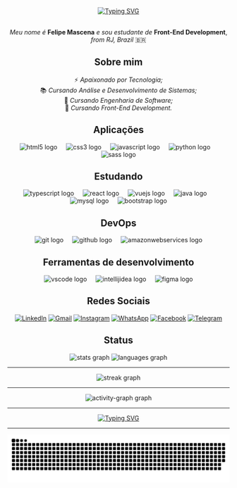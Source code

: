 <div align="center">
  <a href="https://git.io/typing-svg"><img src="https://readme-typing-svg.herokuapp.com?font=Nerko+One&weight=500&size=30&pause=1000&color=F70000&center=true&vCenter=true&width=550&lines=Hello+World!;I'm+Felipe+Mascena;I+am+a+Front+End+Developer" alt="Typing SVG" /></a>
</div><br>

<div align="center">
  
*Meu nome é* **Felipe Mascena** *e sou estudante de* **Front-End Development**, *from RJ, Brazil* 🇧🇷

## Sobre mim

⚡ *Apaixonado por Tecnologia;* <br>
📚 *Cursando Análise e Desenvolvimento de Sistemas;* <br>
📖 *Cursando Engenharia de Software;* <br>
🚀 *Cursando Front-End Development.* <br>

</div>

<div align="center">

## Aplicações

  <img src="https://skillicons.dev/icons?i=html" height="40" alt="html5 logo"  />
  <img width="12" />
  <img src="https://skillicons.dev/icons?i=css" height="40" alt="css3 logo"  />
  <img width="12" />
  <img src="https://skillicons.dev/icons?i=js" height="40" alt="javascript logo"  />
  <img width="12" />
  <img src="https://skillicons.dev/icons?i=py" height="40" alt="python logo"  />
  <img width="12" />
  <img src="https://skillicons.dev/icons?i=sass" height="40" alt="sass logo"  />
</div>


<div align="center">
  
## Estudando

  <img src="https://skillicons.dev/icons?i=ts" height="40" alt="typescript logo"  />
  <img width="12" />
  <img src="https://skillicons.dev/icons?i=react" height="40" alt="react logo"  />
  <img width="12" />
  <img src="https://skillicons.dev/icons?i=vue" height="40" alt="vuejs logo"  />
  <img width="12" />
  <img src="https://skillicons.dev/icons?i=java" height="40" alt="java logo"  />
  <img width="12" />
  <img src="https://skillicons.dev/icons?i=mysql" height="40" alt="mysql logo"  />
  <img width="12" />
  <img src="https://skillicons.dev/icons?i=bootstrap" height="40" alt="bootstrap logo"  />


###

## DevOps


<img src="https://skillicons.dev/icons?i=git" height="40" alt="git logo"  />
<img width="12" />
<img src="https://skillicons.dev/icons?i=github" height="40" alt="github logo"  />
<img width="12" />
<img src="https://skillicons.dev/icons?i=aws" height="40" alt="amazonwebservices logo"  />
</div>

<div align="center">
  
## Ferramentas de desenvolvimento

  <img src="https://skillicons.dev/icons?i=vscode" height="40" alt="vscode logo"  />
  <img width="12" />
  <img src="https://skillicons.dev/icons?i=idea" height="40" alt="intellijidea logo"  />
  <img width="12" />
  <img src="https://skillicons.dev/icons?i=figma" height="40" alt="figma logo"  />

## Redes Sociais

[![LinkedIn](https://img.shields.io/badge/LinkedIn-0077B5?&logo=linkedin&logoColor=white)](https://www.linkedin.com/in/felipe-mascena/)
[![Gmail](https://img.shields.io/badge/Gmail-D14836?&logo=gmail&logoColor=white)](mailto:felipe.mascena.dev@gmail.com) 
[![Instagram](https://img.shields.io/badge/-Instagram-%23E4405F?&logo=instagram&logoColor=white)](https://www.instagram.com/f_mascena/)
[![WhatsApp](https://img.shields.io/badge/WhatsApp-25D366?&logo=whatsapp&logoColor=white)](https://wa.me/5521979298951)
[![Facebook](https://img.shields.io/badge/Facebook-1877F2?&logo=facebook&logoColor=white)](https://www.facebook.com/felipe.mascena17/)
[![Telegram](https://img.shields.io/badge/Telegram-1877F2?&logo=telegram&logoColor=white)](https://t.me/felipe_mascena17)
</div>

<div align="center">
  
## Status

  <img src="https://github-readme-stats.vercel.app/api?username=fmascena-dev&hide_title=false&hide_rank=false&show_icons=true&include_all_commits=true&count_private=true&disable_animations=false&theme=gruvbox_light&locale=en&hide_border=false&order=1" height="150" alt="stats graph"  />
  <img src="https://github-readme-stats.vercel.app/api/top-langs?username=fmascena-dev&locale=en&hide_title=false&layout=compact&card_width=320&langs_count=5&theme=gruvbox_light&hide_border=false&order=2" height="150" alt="languages graph"  /> <hr>
  <img src="https://streak-stats.demolab.com?user=fmascena-dev&locale=en&mode=daily&theme=gruvbox_light&hide_border=false&border_radius=5&order=3" height="150" alt="streak graph"  /> <hr>
  <img src="https://github-readme-activity-graph.vercel.app/graph?username=fmascena-dev&radius=16&theme=gruvbox&area=true&order=5" height="300" alt="activity-graph graph"  />
</div> <hr>

<div align="center">
  <a href="https://git.io/typing-svg"><img src="https://readme-typing-svg.herokuapp.com?font=Nerko+One&weight=500&size=30&pause=1000&color=F70000&center=true&vCenter=true&width=550&lines=Thank+you+for+visiting+my+profile!;Come+back+soon!" alt="Typing SVG" /></a>
</div> <hr>

<p align="center"><img alt="github contribution grid snake animation" src="https://raw.githubusercontent.com/fmascena-dev/fmascena-dev/output/github-contribution-grid-snake.svg"></p>
